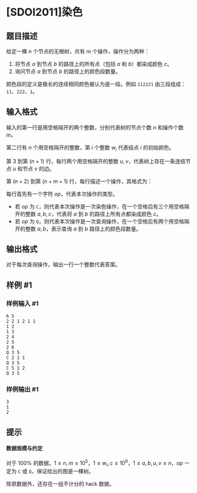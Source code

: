 # [SDOI2011]染色

## 题目描述

给定一棵 $n$ 个节点的无根树，共有 $m$  个操作，操作分为两种：

1. 将节点 $a$ 到节点 $b$ 的路径上的所有点（包括 $a$ 和 $b$）都染成颜色 $c$。
2. 询问节点 $a$ 到节点 $b$ 的路径上的颜色段数量。

颜色段的定义是极长的连续相同颜色被认为是一段。例如 `112221` 由三段组成：`11`、`222`、`1`。

## 输入格式

输入的第一行是用空格隔开的两个整数，分别代表树的节点个数 $n$ 和操作个数 $m$。

第二行有 $n$ 个用空格隔开的整数，第 $i$ 个整数 $w_i$ 代表结点 $i$ 的初始颜色。

第 $3$ 到第 $(n + 1)$ 行，每行两个用空格隔开的整数 $u, v$，代表树上存在一条连结节点 $u$ 和节点 $v$ 的边。

第 $(n + 2)$ 到第 $(n + m + 1)$ 行，每行描述一个操作，其格式为：

每行首先有一个字符 $op$，代表本次操作的类型。

- 若 $op$ 为 `C`，则代表本次操作是一次染色操作，在一个空格后有三个用空格隔开的整数 $a, b, c$，代表将 $a$ 到 $b$ 的路径上所有点都染成颜色 $c$。
- 若 $op$ 为 `Q`，则代表本次操作是一次查询操作，在一个空格后有两个用空格隔开的整数 $a, b$，表示查询 $a$ 到 $b$ 路径上的颜色段数量。

## 输出格式

对于每次查询操作，输出一行一个整数代表答案。

## 样例 #1

### 样例输入 #1

```
6 5
2 2 1 2 1 1
1 2
1 3
2 4
2 5
2 6
Q 3 5
C 2 1 1
Q 3 5
C 5 1 2
Q 3 5
```

### 样例输出 #1

```
3
1
2
```

## 提示

#### 数据规模与约定

对于 $100\%$ 的数据，$1 \leq n, m \leq 10^5$，$1 \leq w_i, c \leq 10^9$，$1 \leq a, b, u, v \leq n$，$op$ 一定为 `C` 或 `Q`，保证给出的图是一棵树。

除原数据外，还存在一组不计分的 hack 数据。
